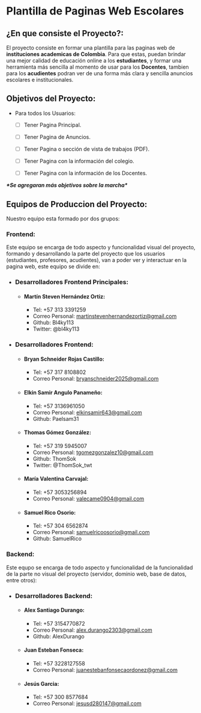 # Plantilla de Paginas Web Escolares

## ¿En que consiste el Proyecto?:

El proyecto consiste en formar una plantilla para las paginas web de **instituciones academicas de Colombia**. Para que estas, puedan brindar una mejor calidad de educación online a los **estudiantes**, y formar una herramienta más sencilla al momento de usar para los **Docentes**, tambien para los **acudientes** podran ver de una forma más clara y sencilla anuncios escolares e institucionales.

## Objetivos del Proyecto:

* Para todos los Usuarios:
  * [ ] Tener Pagina Principal.
  * [ ] Tener Pagina de Anuncios.
  * [ ] Tener Pagina o sección de vista de trabajos (PDF).
  * [ ] Tener Pagina con la información del colegio.
  * [ ] Tener Pagina con la información de los Docentes.


___\*Se agregaran más objetivos sobre la marcha\*___


## Equipos de Produccion del Proyecto:

Nuestro equipo esta formado por dos grupos:

### Frontend:

Este equipo se encarga de todo aspecto y funcionalidad visual del proyecto, formando y desarrollando la parte del proyecto que los usuarios (estudiantes, profesores, acudientes), van a poder ver y interactuar en la pagina web, este equipo se divide en:

* ### Desarrolladores Frontend Principales:
  * #### Martín Steven Hernández Ortiz:
    -  Tel: +57 313 3391259
    -  Correo Personal: martinstevenhernandezortiz@gmail.com
    -  Github: Bl4ky113
    -  Twitter: @bl4ky113

* ### Desarrolladores Frontend:
  * #### Bryan Schneider Rojas Castillo:
    -  Tel: +57 317 8108802
    -  Correo Personal: bryanschneider2025@gmail.com

  * #### Elkin Samir Angulo Panameño:
    -  Tel: +57 3136961050
    -  Correo Personal: elkinsamir643@gmail.com
    -  Github: Paelsam31

  * #### Thomas Gómez González:
    -  Tel: +57 319 5945007
    -  Correo Personal: tgomezgonzalez10@gmail.com
    -  Github: ThomSok
    -  Twitter: @ThomSok_twt

  * #### María Valentina Carvajal:
    - Tel: +57 3053256894
    - Correo Personal: valecame0904@gmail.com

  * #### Samuel Rico Osorio:
    - Tel: +57 304 6562874
    - Correo Personal: samuelricoosorio@gmail.com
    - Github: SamuelRico

### Backend:

Este equpo se encarga de todo aspecto y funcionalidad de la funcionalidad de la parte no visual del proyecto (servidor, dominio web, base de datos, entre otros):
* ### Desarrolladores Backend:

  * #### Alex Santiago Durango:
    - Tel: +57 3154770872
    - Correo Personal: alex.durango2303@gmail.com
    - Github: AlexDurango

  * #### Juan Esteban Fonseca:
    - Tel: +57 3228127558
    - Correo Personal: juanestebanfonsecaordonez@gmail.com

  * #### Jesús Garcia:
    - Tel: +57 300 8577684
    - Correo Personal: jesusd280147@gmail.com
